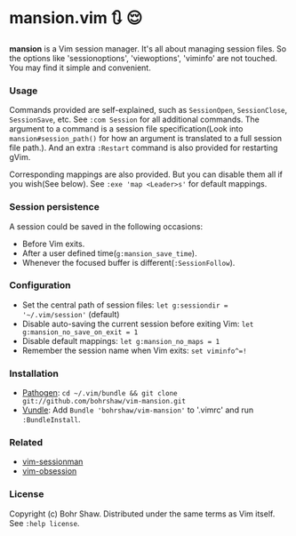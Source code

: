 # mansion.vim :arrows_clockwise: :relieved:

**mansion** is a Vim session manager. It's all about managing session files. So the options like 'sessionoptions', 'viewoptions', 'viminfo' are not touched. You may find it simple and convenient.

### Usage

Commands provided are self-explained, such as `SessionOpen`, `SessionClose`, `SessionSave`, etc. See `:com Session` for all additional commands. The argument to a command is a session file specification(Look into `mansion#session_path()` for how an argument is translated to a full session file path.). And an extra `:Restart` command is also provided for restarting gVim.

Corresponding mappings are also provided. But you can disable them all if you wish(See below). See `:exe 'map <Leader>s'` for default mappings.

### Session persistence

A session could be saved in the following occasions:
- Before Vim exits.
- After a user defined time(`g:mansion_save_time`).
- Whenever the focused buffer is different(`:SessionFollow`).

### Configuration
- Set the central path of session files: `let g:sessiondir = '~/.vim/session'` (default)
- Disable auto-saving the current session before exiting Vim: `let g:mansion_no_save_on_exit = 1`
- Disable default mappings: `let g:mansion_no_maps = 1`
- Remember the session name when Vim exits: `set viminfo^=!`

### Installation
- [Pathogen](https://github.com/tpope/vim-pathogen):
    `cd ~/.vim/bundle && git clone git://github.com/bohrshaw/vim-mansion.git`
- [Vundle](https://github.com/gmarik/vundle):
    Add `Bundle 'bohrshaw/vim-mansion'` to '.vimrc' and run `:BundleInstall`.

### Related
- [vim-sessionman](http://www.vim.org/scripts/script.php?script_id=2010)
- [vim-obsession](https://github.com/tpope/vim-obsession)

### License
Copyright (c) Bohr Shaw. Distributed under the same terms as Vim itself.
See `:help license`.
